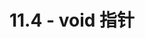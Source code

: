 ---
title: 11.4 - void 指针
alias: 11.4 - void 指针
origin: /void-pointers/
origin_title: ""
time: 2022-1-2
type: translation
tags:
- void
---